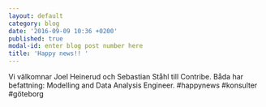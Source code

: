 ```yaml
---
layout: default
category: blog
date: '2016-09-09 10:36 +0200'
published: true
modal-id: enter blog post number here
title: 'Happy news!! '
---
```

Vi välkomnar Joel Heinerud och Sebastian Ståhl till Contribe. Båda har befattning: Modelling and Data Analysis Engineer.
#happynews #konsulter #göteborg
